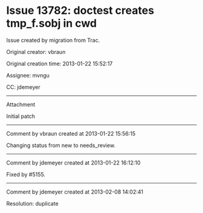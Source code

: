 # Issue 13782: doctest creates tmp_f.sobj in cwd

Issue created by migration from Trac.

Original creator: vbraun

Original creation time: 2013-01-22 15:52:17

Assignee: mvngu

CC:  jdemeyer




---

Attachment

Initial patch


---

Comment by vbraun created at 2013-01-22 15:56:15

Changing status from new to needs_review.


---

Comment by jdemeyer created at 2013-01-22 16:12:10

Fixed by #5155.


---

Comment by jdemeyer created at 2013-02-08 14:02:41

Resolution: duplicate
